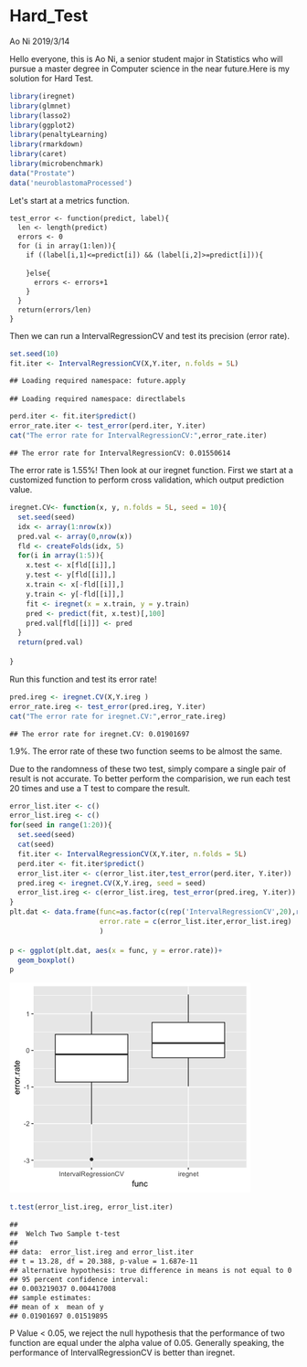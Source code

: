 Hard\_Test
================
Ao Ni
2019/3/14

Hello everyone, this is Ao Ni, a senior student major in Statistics who will pursue a master degree in Computer science in the near future.Here is my solution for Hard Test.

``` r
library(iregnet)
library(glmnet)
library(lasso2)
library(ggplot2)
library(penaltyLearning)
library(rmarkdown)
library(caret)
library(microbenchmark)
data("Prostate")
data('neuroblastomaProcessed')
```

Let's start at a metrics function.

```{r, echo=FALSE}
test_error <- function(predict, label){
  len <- length(predict)
  errors <- 0
  for (i in array(1:len)){
    if ((label[i,1]<=predict[i]) && (label[i,2]>=predict[i])){
      
    }else{
      errors <- errors+1
    }
  }
  return(errors/len)
}
```


Then we can run a IntervalRegressionCV and test its precision (error rate).

``` r
set.seed(10)
fit.iter <- IntervalRegressionCV(X,Y.iter, n.folds = 5L)
```

    ## Loading required namespace: future.apply

    ## Loading required namespace: directlabels

``` r
perd.iter <- fit.iter$predict()
error_rate.iter <- test_error(perd.iter, Y.iter)
cat("The error rate for IntervalRegressionCV:",error_rate.iter)
```

    ## The error rate for IntervalRegressionCV: 0.01550614

The error rate is 1.55%! Then look at our iregnet function. First we start at a customized function to perform cross validation, which output prediction value.

``` r
iregnet.CV<- function(x, y, n.folds = 5L, seed = 10){
  set.seed(seed)
  idx <- array(1:nrow(x))
  pred.val <- array(0,nrow(x))
  fld <- createFolds(idx, 5)
  for(i in array(1:5)){
    x.test <- x[fld[[i]],]
    y.test <- y[fld[[i]],]
    x.train <- x[-fld[[i]],]
    y.train <- y[-fld[[i]],]
    fit <- iregnet(x = x.train, y = y.train)
    pred <- predict(fit, x.test)[,100]
    pred.val[fld[[i]]] <- pred
  }
  return(pred.val)
  
}
```

Run this function and test its error rate!

``` r
pred.ireg <- iregnet.CV(X,Y.ireg )
error_rate.ireg <- test_error(pred.ireg, Y.iter)
cat("The error rate for iregnet.CV:",error_rate.ireg)
```

    ## The error rate for iregnet.CV: 0.01901697

1.9%. The error rate of these two function seems to be almost the same.

Due to the randomness of these two test, simply compare a single pair of result is not accurate. To better perform the comparision, we run each test 20 times and use a T test to compare the result.

``` r
error_list.iter <- c()
error_list.ireg <- c()
for(seed in range(1:20)){
  set.seed(seed)
  cat(seed)
  fit.iter <- IntervalRegressionCV(X,Y.iter, n.folds = 5L)
  perd.iter <- fit.iter$predict()
  error_list.iter <- c(error_list.iter,test_error(perd.iter, Y.iter))
  pred.ireg <- iregnet.CV(X,Y.ireg, seed = seed)
  error_list.ireg <- c(error_list.ireg, test_error(pred.ireg, Y.iter))
}
plt.dat <- data.frame(func=as.factor(c(rep('IntervalRegressionCV',20),rep('iregnet',20))),
                      error.rate = c(error_list.iter,error_list.ireg)
                      )

p <- ggplot(plt.dat, aes(x = func, y = error.rate))+
  geom_boxplot()
p
```

![](GSoC_AoNi_files/figure-markdown_github/boxplot.png)

``` r
t.test(error_list.ireg, error_list.iter)
```

    ##
    ##  Welch Two Sample t-test
    ##
    ## data:  error_list.ireg and error_list.iter
    ## t = 13.28, df = 20.388, p-value = 1.687e-11
    ## alternative hypothesis: true difference in means is not equal to 0
    ## 95 percent confidence interval:
    ## 0.003219037 0.004417008
    ## sample estimates:
    ## mean of x  mean of y 
    ## 0.01901697 0.01519895 


P Value < 0.05, we reject the null hypothesis that the performance of two function are equal under the alpha value of 0.05. Generally speaking, the performance of IntervalRegressionCV is better than iregnet.
